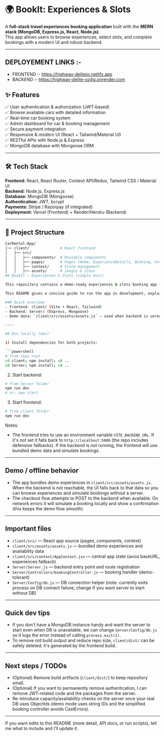 # 🌍 BookIt: Experiences & Slots

A **full-stack travel experiences booking application** built with the **MERN stack (MongoDB, Express.js, React, Node.js)**.  
This app allows users to browse experiences, select slots, and complete bookings with a modern UI and robust backend.  

---

## DEPLOYEMENT LINKS :- 
 - FRONTEND :- https://highway-deliteio.netlify.app
 - BACKEND :- https://highway-delite-oz4g.onrender.com

## ✨ Features  

✅ User authentication & authorization (JWT-based)  
✅ Browse available cars with detailed information  
✅ Real-time car booking system  
✅ Admin dashboard for car & booking management  
✅ Secure payment integration  
✅ Responsive & modern UI (React + Tailwind/Material UI)  
✅ RESTful APIs with Node.js & Express  
✅ MongoDB database with Mongoose ORM  

---

## 🛠️ Tech Stack  

**Frontend:** React, React Router, Context API/Redux, Tailwind CSS / Material UI  
**Backend:** Node.js, Express.js  
**Database:** MongoDB (Mongoose)  
**Authentication:** JWT, bcrypt  
**Payments:** Stripe / Razorpay (if integrated)  
**Deployment:** Vercel (Frontend) + Render/Heroku (Backend)  

---

## 📂 Project Structure  

```bash
CarRental-App/
│── client/              # React frontend
│   ├── src/
│   │   ├── components/  # Reusable components
│   │   ├── pages/       # Pages (Home, ExperienceDetails, Booking, etc.)
│   │   ├── context/     # State management
│   │   ├── assets/      # Images & icons
## BookIt — Experiences & Slots (simple docs)

This repository contains a demo-ready experiences & slots booking app (originally a car rental starter) with a React frontend and an Express + MongoDB backend.

This README gives a concise guide to run the app in development, explains the demo/offline behavior, and points to the important files.

### Quick overview
- Frontend: client/ (Vite + React, Tailwind)
- Backend: Server/ (Express, Mongoose)
- Demo data: `client/src/assets/assets.js` — used when backend is unreachable

----

## Run locally (dev)

1) Install dependencies for both projects:

```powershell
# from repo root
cd client; npm install; cd ..
cd Server; npm install; cd ..
```

2) Start backend:

```powershell
# from Server folder
npm run dev
# or: npm start
```

3) Start frontend:

```powershell
# from client folder
npm run dev
```

Notes:
- The frontend tries to use an environment variable `VITE_BACKEND_URL`. If it's not set it falls back to `http://localhost:5000` (the repo includes defensive fallbacks). If the backend is not running, the frontend will use bundled demo data and simulate bookings.

----

## Demo / offline behavior

- The app bundles demo experiences in `client/src/assets/assets.js`. When the backend is not reachable, the UI falls back to that data so you can browse experiences and simulate bookings without a server.
- The checkout flow attempts to POST to the backend when available. On network errors it will simulate a booking locally and show a confirmation (this keeps the demo flow smooth).

----

## Important files

- `client/src/` — React app source (pages, components, context)
- `client/src/assets/assets.js` — bundled demo experiences and availability data
- `client/src/context/AppContext.jsx` — central app state (axios baseURL, experiences fallback)
- `Server/Server.js` — backend entry point and route registration
- `Server/Controllers/bookingController.js` — booking handler (demo-tolerant)
- `Server/Config/db.js` — DB connection helper (note: currently exits process on DB connect failure; change if you want server to start without DB)

----

## Quick dev tips

- If you don't have a MongoDB instance handy and want the server to start even when DB is unavailable, we can change `Server/Config/db.js` so it logs the error instead of calling `process.exit(1)`.
- To remove old build output and reduce repo size, `client/dist/` can be safely deleted; it's generated by the frontend build.

----

## Next steps / TODOs

- (Optional) Remove build artifacts (`client/dist/`) to keep repository small.
- (Optional) If you want to permanently remove authentication, I can remove JWT-related code and the packages from the server.
- Re-introduce capacity/availability checks on the server once your real DB uses ObjectIds (demo mode uses string IDs and the simplified booking controller avoids CastErrors).

----

If you want edits to this README (more detail, API docs, or run scripts), tell me what to include and I’ll update it.
